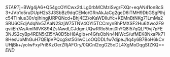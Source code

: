 $START$j+BWg4jA6+Q54gcOYlCwx2tLLg0rbMCMziSvgrFXQr+eqAN41on8cS3+JVb1o5ruDUpH2s3J3SbBz9dqCEMo/GRnAkJaCg2geD6iTMH9DbGSgPlhjc54TInlus30r/qIhIngjURPQNcd+Bhj4EZ/oKaWDIluYc+KEMnBtNKg71LmMs2SRU6CEdjAdqNv5ZAaN2SzjW75TNV4OYI5TCCmynBhPMXSF2Hu6Xwo2F9qviiEh7AsAmlNIVK894ZsfAwdLCJdgmUQwRRIo5tmj0hYQ8l57qQLP9vj7pFE3NJS2cyBp4REN5rZl5YA0D5bH8Agib+r4GfsObNn4NiWcS/ufMEK8NxaPk718HesUoMhGuH7QEIpVPQcgSst5GlwCLoOQDDLfw7djpeJ/Iq4y6B7BoH6kCvUHjBk+/yoIwFxyPri8KzOerZRjAFOry/0QCnl2egG25oDL4XgMoDqgSfZKQ==$END$